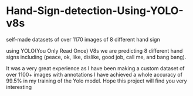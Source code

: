 # Hand-Sign-detection-Using-YOLO-v8s
self-made datasets of over 1170 images of 8 different hand sign

using YOLO(You Only Read Once) V8s we are predicting 8 different hand signs including (peace, ok, like, dislike, good job, call me, and bang bang).

It was a very great experience as I have been making a custom  dataset of over 1100+ images with annotations I have achieved a whole accuracy of 99.5% in my training of the Yolo model.
Hope this project will find you very interesting 

